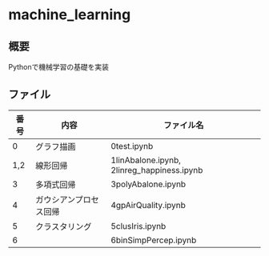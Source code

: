 # machine_learning

## 概要
Pythonで機械学習の基礎を実装

## ファイル
|番号|内容|ファイル名|
|---|---|---|
|0|グラフ描画|0test.ipynb|
|1,2|線形回帰|1linAbalone.ipynb, 2linreg_happiness.ipynb|
|3|多項式回帰|3polyAbalone.ipynb|
|4|ガウシアンプロセス回帰|4gpAirQuality.ipynb|
|5|クラスタリング|5clusIris.ipynb|
|6||6binSimpPercep.ipynb|




